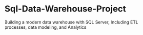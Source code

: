 # Sql-Data-Warehouse-Project
Building a modern data warehouse with SQL Server, Including ETL processes, data modeling, and Analytics
